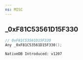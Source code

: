 ```yaml
---
ns: MISC
---
```

## _0xF81C53561D15F330

```c
// 0xF81C53561D15F330
Any _0xF81C53561D15F330();
```

```
NativeDB Introduced: v1207
```

